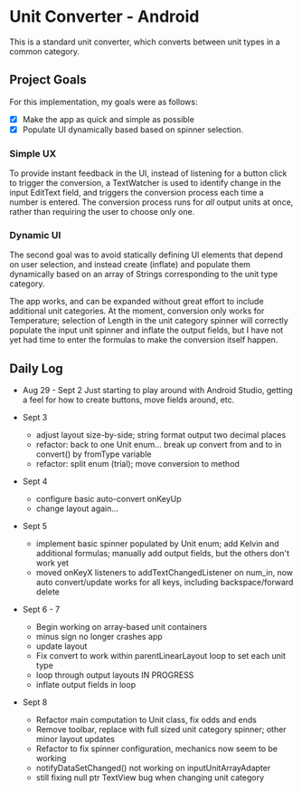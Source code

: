 # Unit Converter - Android

This is a standard unit converter, which converts between unit types in a common category.

## Project Goals
For this implementation, my goals were as follows:
- [x] Make the app as quick and simple as possible
- [x] Populate UI dynamically based based on spinner selection.  

### Simple UX
To provide instant feedback in the UI, instead of listening for a button click to trigger the conversion, a TextWatcher is used to identify change in the input EditText field, and triggers the conversion process each time a number is entered. The conversion process runs for _all_ output units at once, rather than requiring the user to choose only one.

### Dynamic UI
The second goal was to avoid statically defining UI elements that depend on user selection, and instead create (inflate) and populate them dynamically based on an array of Strings corresponding to the unit type category.

The app works, and can be expanded without great effort to include additional unit categories. At the moment, conversion only works for Temperature; selection of Length in the unit category spinner will correctly populate the input unit spinner and inflate the output fields, but I have not yet had time to enter the formulas to make the conversion itself happen.

## Daily Log

* Aug 29 - Sept 2
Just starting to play around with Android Studio, getting a feel for how to create buttons, move fields around, etc.

* Sept 3
  * adjust layout size-by-side; string format output two decimal places
  * refactor: back to one Unit enum... break up convert from and to in convert() by fromType variable
  * refactor: split enum (trial); move conversion to method
    
* Sept 4
  * configure basic auto-convert onKeyUp
  * change layout again...
    
* Sept 5
  * implement basic spinner populated by Unit enum; add Kelvin and additional formulas; manually add output fields, but the others don't work yet
  * moved onKeyX listeners to addTextChangedListener on num_in, now auto convert/update works for all keys, including backspace/forward delete
    
* Sept 6 - 7
  * Begin working on array-based unit containers
  * minus sign no longer crashes app
  * update layout
  * Fix convert to work within parentLinearLayout loop to set each unit type
  * loop through output layouts IN PROGRESS
  * inflate output fields in loop
    
* Sept 8
  * Refactor main computation to Unit class, fix odds and ends
  * Remove toolbar, replace with full sized unit category spinner; other minor layout updates
  * Refactor to fix spinner configuration, mechanics now seem to be working
  * notifyDataSetChanged() not working on inputUnitArrayAdapter
  * still fixing null ptr TextView bug when changing unit category
